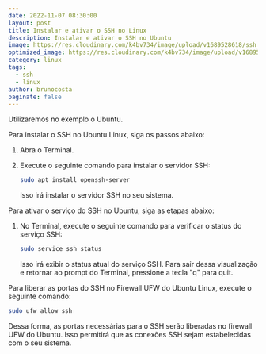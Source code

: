 ```yaml
---
date: 2022-11-07 08:30:00
layout: post
title: Instalar e ativar o SSH no Linux
description: Instalar e ativar o SSH no Ubuntu
image: https://res.cloudinary.com/k4bv734/image/upload/v1689528618/ssh_nqfacu.jpg
optimized_image: https://res.cloudinary.com/k4bv734/image/upload/v1689528618/ssh_optimized_b8tlab.jpg
category: linux
tags:
  - ssh
  - linux
author: brunocosta
paginate: false
---
```

Utilizaremos no exemplo o Ubuntu.

Para instalar o SSH no Ubuntu Linux, siga os passos abaixo:

1. Abra o Terminal.

2. Execute o seguinte comando para instalar o servidor SSH:

   ```bash
   sudo apt install openssh-server
   ```

   Isso irá instalar o servidor SSH no seu sistema.

Para ativar o serviço do SSH no Ubuntu, siga as etapas abaixo:

1. No Terminal, execute o seguinte comando para verificar o status do serviço SSH:

   ```bash
   sudo service ssh status
   ```

   Isso irá exibir o status atual do serviço SSH. Para sair dessa visualização e retornar ao prompt do Terminal, pressione a tecla "q" para quit.

Para liberar as portas do SSH no Firewall UFW do Ubuntu Linux, execute o seguinte comando:

```bash
sudo ufw allow ssh
```

Dessa forma, as portas necessárias para o SSH serão liberadas no firewall UFW do Ubuntu. Isso permitirá que as conexões SSH sejam estabelecidas com o seu sistema.
